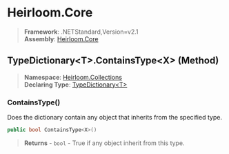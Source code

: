 # Heirloom.Core

> **Framework**: .NETStandard,Version=v2.1  
> **Assembly**: [Heirloom.Core][0]

## TypeDictionary\<T>.ContainsType\<X> (Method)

> **Namespace**: [Heirloom.Collections][0]  
> **Declaring Type**: [TypeDictionary\<T>][1]

### ContainsType<X>()

Does the dictionary contain any object that inherits from the specified type.

```cs
public bool ContainsType<X>()
```

> **Returns** - `bool` - True if any object inherit from this type.

[0]: ../../../Heirloom.Core.md
[1]: ../TypeDictionary[T].md
